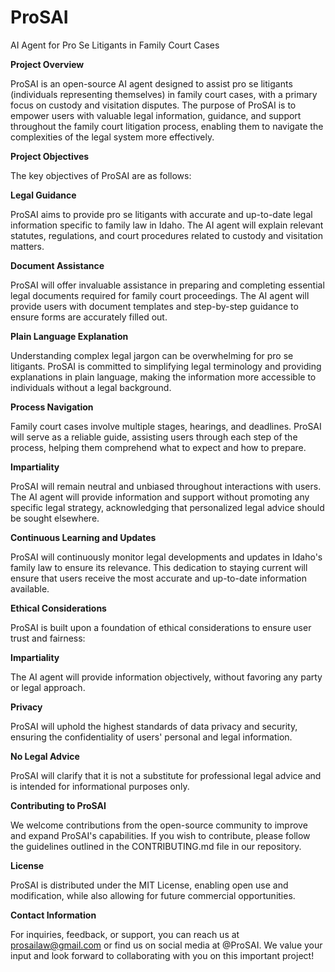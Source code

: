 # ProSAI
AI Agent for Pro Se Litigants in Family Court Cases

**Project Overview**

ProSAI is an open-source AI agent designed to assist pro se litigants (individuals representing themselves) in family court cases, with a primary focus on custody and visitation disputes. The purpose of ProSAI is to empower users with valuable legal information, guidance, and support throughout the family court litigation process, enabling them to navigate the complexities of the legal system more effectively.

**Project Objectives**

The key objectives of ProSAI are as follows:

**Legal Guidance**

ProSAI aims to provide pro se litigants with accurate and up-to-date legal information specific to family law in Idaho. The AI agent will explain relevant statutes, regulations, and court procedures related to custody and visitation matters.

**Document Assistance**

ProSAI will offer invaluable assistance in preparing and completing essential legal documents required for family court proceedings. The AI agent will provide users with document templates and step-by-step guidance to ensure forms are accurately filled out.

**Plain Language Explanation** 

Understanding complex legal jargon can be overwhelming for pro se litigants. ProSAI is committed to simplifying legal terminology and providing explanations in plain language, making the information more accessible to individuals without a legal background.

**Process Navigation** 

Family court cases involve multiple stages, hearings, and deadlines. ProSAI will serve as a reliable guide, assisting users through each step of the process, helping them comprehend what to expect and how to prepare.

**Impartiality** 

ProSAI will remain neutral and unbiased throughout interactions with users. The AI agent will provide information and support without promoting any specific legal strategy, acknowledging that personalized legal advice should be sought elsewhere.

**Continuous Learning and Updates** 

ProSAI will continuously monitor legal developments and updates in Idaho's family law to ensure its relevance. This dedication to staying current will ensure that users receive the most accurate and up-to-date information available.

**Ethical Considerations**

ProSAI is built upon a foundation of ethical considerations to ensure user trust and fairness:

**Impartiality** 

The AI agent will provide information objectively, without favoring any party or legal approach.

**Privacy** 

ProSAI will uphold the highest standards of data privacy and security, ensuring the confidentiality of users' personal and legal information.

**No Legal Advice** 

ProSAI will clarify that it is not a substitute for professional legal advice and is intended for informational purposes only.

**Contributing to ProSAI**

We welcome contributions from the open-source community to improve and expand ProSAI's capabilities. If you wish to contribute, please follow the guidelines outlined in the CONTRIBUTING.md file in our repository.

**License**

ProSAI is distributed under the MIT License, enabling open use and modification, while also allowing for future commercial opportunities.

**Contact Information**

For inquiries, feedback, or support, you can reach us at prosailaw@gmail.com or find us on social media at @ProSAI. We value your input and look forward to collaborating with you on this important project!
